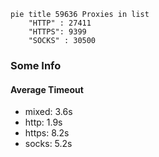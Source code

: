 
```mermaid
pie title 59636 Proxies in list
    "HTTP" : 27411
    "HTTPS": 9399
    "SOCKS" : 30500
```

### Some Info
#### Average Timeout

- mixed: 3.6s
- http: 1.9s
- https: 8.2s
- socks: 5.2s